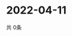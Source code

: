 # 2022-04-11
  共 0条

  <!-- BEGIN -->
  <!-- 最后更新时间Mon Apr 11 2022 05:05:58 GMT+0000 (Coordinated Universal Time) -->
  
  <!-- END -->
  
  